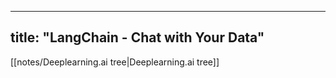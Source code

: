 
---
title: "LangChain - Chat with Your Data"
---
[[notes/Deeplearning.ai tree|Deeplearning.ai tree]]